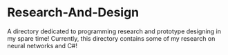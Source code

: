 # Research-And-Design
A directory dedicated to programming research and prototype designing in my spare time! Currently, this directory contains some of my research on neural networks and C#!
